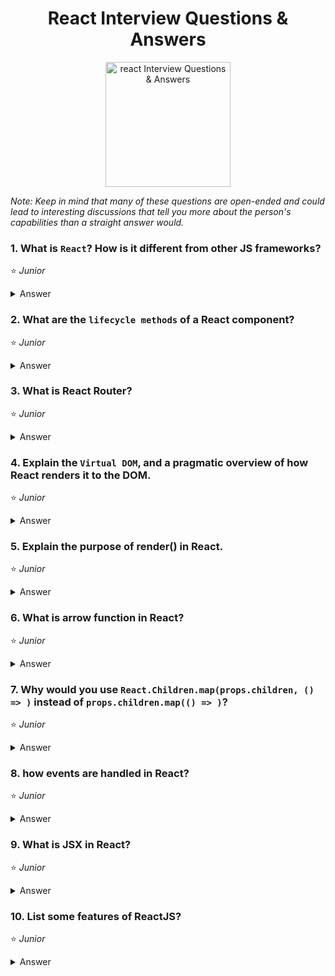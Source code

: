 <h1 align="center">
React Interview Questions & Answers
</h1>
<p align="center">
    <img src="https://upload.wikimedia.org/wikipedia/commons/a/a7/React-icon.svg" alt="react Interview Questions & Answers" width="200" height="200"/>
</p>

_Note: Keep in mind that many of these questions are open-ended and could lead to interesting discussions that tell you more about the person's capabilities than a straight answer would._

### 1. What is `React`? How is it different from other JS frameworks?
:star: _Junior_
<details>
    <summary>
        Answer
    </summary>

React is a Component-Based JavaScript library for building user interfaces. Opposed to a full framework like [Angular](https://angular.io/) React does not ship with routing, state management and data fetching by default, these functionalities have been left to third parties. This makes react really flexible since you are able to choose the best tool for your project’s needs.

</details>

### 2.  What are the `lifecycle methods` of a React component?
:star: _Junior_
<details>
    <summary>
        Answer
    </summary>

Every component has several `lifecycle methods`   that can be overridden to run code at particular times in the process. [Here](http://projects.wojtekmaj.pl/react-lifecycle-methods-diagram/) is a helpful diagram to better visualise the order in which each `lifecycle method` is used.

Click [here](https://reactjs.org/docs/react-component.html#the-component-lifecycle) for more information about each `lifecycle mehtod`
</details>

### 3. What is React Router?

:star: _Junior_
<details>
    <summary>
        Answer
    </summary>

[React Router](https://github.com/ReactTraining/react-router) is the standard routing library for React.  React Router helps you add new screens and flows to your application incredibly quickly, all while keeping the URL in sync with what's being displayed on the page.
</details>

### 4. Explain the `Virtual DOM`, and a pragmatic overview of how React renders it to the DOM.
:star: _Junior_
<details>
    <summary>
        Answer
    </summary>

In React, for every DOM object, there is a corresponding "virtual DOM object." A virtual DOM object is a representation of a DOM object, like a lightweight copy.

When you render a JSX element, every single virtual DOM object gets updated. This sounds incredibly inefficient, but the cost is insignificant because the virtual DOM can update so quickly.

Once the virtual DOM has updated, then React compares the virtual DOM with a virtual DOM snapshot that was taken right before the update.

By comparing the new virtual DOM with a pre-update version, React figures out exactly which virtual DOM objects have changed. This process is called "diffing."

Once React knows which virtual DOM objects have changed, then React updates those objects, and only those objects, on the real DOM
</details>

### 5. Explain the purpose of render() in React.
:star: _Junior_
<details>
    <summary>
         Answer
    </summary>

The purpose is to render a React element into the DOM in the supplied container and return a reference to the component (or returns null for stateless components).

If the React element was previously rendered into container, this will perform an update on it and only mutate the DOM as necessary to reflect the latest React element.

`ReactDOM.render(element, container[, callback])`

Click [here](https://reactjs.org/docs/react-dom.html#render) for more info on the `render()` method
</details>

### 6. What is arrow function in React?
:star: _Junior_
<details>
    <summary>
        Answer
    </summary>
</details>

### 7. Why would you use `React.Children.map(props.children, () => )` instead of `props.children.map(() => )`?
:star: _Junior_
<details>
    <summary>
        Answer
    </summary>
</details>

### 8. how events are handled in React?
:star: _Junior_
<details>
    <summary>
        Answer
    </summary>
</details>

### 9. What is JSX in React?
:star: _Junior_
<details>
    <summary>
        Answer
    </summary>
</details>

### 10. List some features of ReactJS?
:star: _Junior_
<details>
    <summary>
        Answer
    </summary>
</details>
